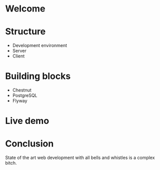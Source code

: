 # Welcome

# Structure

* Development environment
* Server
* Client

# Building blocks

* Chestnut
* PostgreSQL
* Flyway

# Live demo

# Conclusion

State of the art web development with all bells and whistles is a complex bitch.
